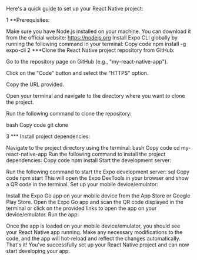 Here's a quick guide to set up your React Native project:

1 **Prerequisites:

Make sure you have Node.js installed on your machine. You can download it from the official website: https://nodejs.org
Install Expo CLI globally by running the following command in your terminal:
Copy code
npm install -g expo-cli
2 ***Clone the React Native project repository from GitHub:

Go to the repository page on GitHub (e.g., "my-react-native-app").

Click on the "Code" button and select the "HTTPS" option.

Copy the URL provided.

Open your terminal and navigate to the directory where you want to clone the project.

Run the following command to clone the repository:

bash
Copy code
git clone <repository-url>
  
3  *** Install project dependencies:

Navigate to the project directory using the terminal:
bash
Copy code
cd my-react-native-app
Run the following command to install the project dependencies:
Copy code
npm install
Start the development server:

Run the following command to start the Expo development server:
sql
Copy code
npm start
This will open the Expo DevTools in your browser and show a QR code in the terminal.
Set up your mobile device/emulator:

Install the Expo Go app on your mobile device from the App Store or Google Play Store.
Open the Expo Go app and scan the QR code displayed in the terminal or click on the provided links to open the app on your device/emulator.
Run the app:

Once the app is loaded on your mobile device/emulator, you should see your React Native app running.
Make any necessary modifications to the code, and the app will hot-reload and reflect the changes automatically.
That's it! You've successfully set up your React Native project and can now start developing your app.
